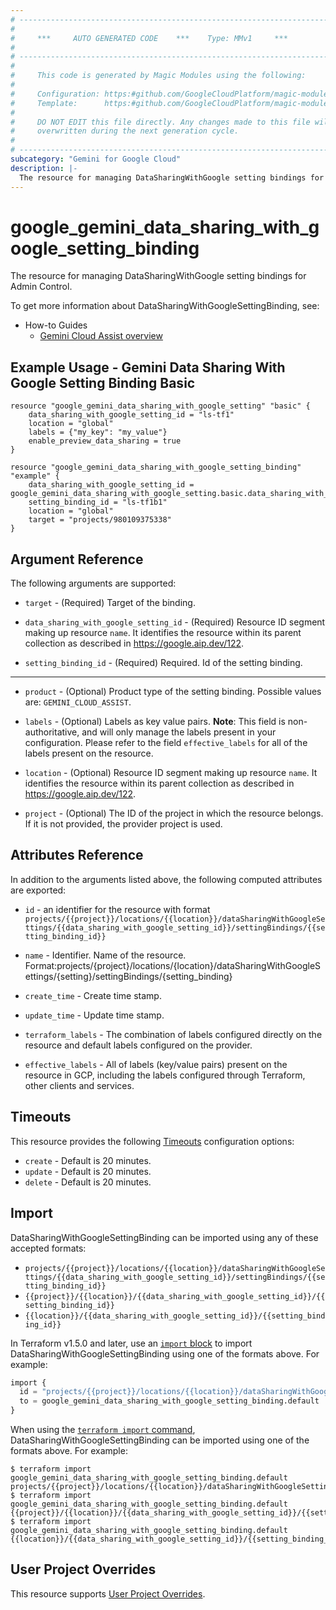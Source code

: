 ```yaml
---
# ----------------------------------------------------------------------------
#
#     ***     AUTO GENERATED CODE    ***    Type: MMv1     ***
#
# ----------------------------------------------------------------------------
#
#     This code is generated by Magic Modules using the following:
#
#     Configuration: https:#github.com/GoogleCloudPlatform/magic-modules/tree/main/mmv1/products/gemini/DataSharingWithGoogleSettingBinding.yaml
#     Template:      https:#github.com/GoogleCloudPlatform/magic-modules/tree/main/mmv1/templates/terraform/resource.html.markdown.tmpl
#
#     DO NOT EDIT this file directly. Any changes made to this file will be
#     overwritten during the next generation cycle.
#
# ----------------------------------------------------------------------------
subcategory: "Gemini for Google Cloud"
description: |-
  The resource for managing DataSharingWithGoogle setting bindings for Admin Control.
---
```


# google_gemini_data_sharing_with_google_setting_binding

The resource for managing DataSharingWithGoogle setting bindings for Admin Control.


To get more information about DataSharingWithGoogleSettingBinding, see:
* How-to Guides
    * [Gemini Cloud Assist overview](https://cloud.google.com/gemini/docs/cloud-assist/overview)

## Example Usage - Gemini Data Sharing With Google Setting Binding Basic


```hcl
resource "google_gemini_data_sharing_with_google_setting" "basic" {
    data_sharing_with_google_setting_id = "ls-tf1"
    location = "global"
    labels = {"my_key": "my_value"}
    enable_preview_data_sharing = true
}

resource "google_gemini_data_sharing_with_google_setting_binding" "example" {
    data_sharing_with_google_setting_id = google_gemini_data_sharing_with_google_setting.basic.data_sharing_with_google_setting_id
    setting_binding_id = "ls-tf1b1"
    location = "global"
    target = "projects/980109375338"
}
```

## Argument Reference

The following arguments are supported:


* `target` -
  (Required)
  Target of the binding.

* `data_sharing_with_google_setting_id` -
  (Required)
  Resource ID segment making up resource `name`. It identifies the resource within its parent collection as described in https://google.aip.dev/122.

* `setting_binding_id` -
  (Required)
  Required. Id of the setting binding.


- - -


* `product` -
  (Optional)
  Product type of the setting binding.
  Possible values are: `GEMINI_CLOUD_ASSIST`.

* `labels` -
  (Optional)
  Labels as key value pairs.
  **Note**: This field is non-authoritative, and will only manage the labels present in your configuration.
  Please refer to the field `effective_labels` for all of the labels present on the resource.

* `location` -
  (Optional)
  Resource ID segment making up resource `name`. It identifies the resource within its parent collection as described in https://google.aip.dev/122.

* `project` - (Optional) The ID of the project in which the resource belongs.
    If it is not provided, the provider project is used.


## Attributes Reference

In addition to the arguments listed above, the following computed attributes are exported:

* `id` - an identifier for the resource with format `projects/{{project}}/locations/{{location}}/dataSharingWithGoogleSettings/{{data_sharing_with_google_setting_id}}/settingBindings/{{setting_binding_id}}`

* `name` -
  Identifier. Name of the resource.
  Format:projects/{project}/locations/{location}/dataSharingWithGoogleSettings/{setting}/settingBindings/{setting_binding}

* `create_time` -
  Create time stamp.

* `update_time` -
  Update time stamp.

* `terraform_labels` -
  The combination of labels configured directly on the resource
   and default labels configured on the provider.

* `effective_labels` -
  All of labels (key/value pairs) present on the resource in GCP, including the labels configured through Terraform, other clients and services.


## Timeouts

This resource provides the following
[Timeouts](https://developer.hashicorp.com/terraform/plugin/sdkv2/resources/retries-and-customizable-timeouts) configuration options:

- `create` - Default is 20 minutes.
- `update` - Default is 20 minutes.
- `delete` - Default is 20 minutes.

## Import


DataSharingWithGoogleSettingBinding can be imported using any of these accepted formats:

* `projects/{{project}}/locations/{{location}}/dataSharingWithGoogleSettings/{{data_sharing_with_google_setting_id}}/settingBindings/{{setting_binding_id}}`
* `{{project}}/{{location}}/{{data_sharing_with_google_setting_id}}/{{setting_binding_id}}`
* `{{location}}/{{data_sharing_with_google_setting_id}}/{{setting_binding_id}}`


In Terraform v1.5.0 and later, use an [`import` block](https://developer.hashicorp.com/terraform/language/import) to import DataSharingWithGoogleSettingBinding using one of the formats above. For example:

```tf
import {
  id = "projects/{{project}}/locations/{{location}}/dataSharingWithGoogleSettings/{{data_sharing_with_google_setting_id}}/settingBindings/{{setting_binding_id}}"
  to = google_gemini_data_sharing_with_google_setting_binding.default
}
```

When using the [`terraform import` command](https://developer.hashicorp.com/terraform/cli/commands/import), DataSharingWithGoogleSettingBinding can be imported using one of the formats above. For example:

```
$ terraform import google_gemini_data_sharing_with_google_setting_binding.default projects/{{project}}/locations/{{location}}/dataSharingWithGoogleSettings/{{data_sharing_with_google_setting_id}}/settingBindings/{{setting_binding_id}}
$ terraform import google_gemini_data_sharing_with_google_setting_binding.default {{project}}/{{location}}/{{data_sharing_with_google_setting_id}}/{{setting_binding_id}}
$ terraform import google_gemini_data_sharing_with_google_setting_binding.default {{location}}/{{data_sharing_with_google_setting_id}}/{{setting_binding_id}}
```

## User Project Overrides

This resource supports [User Project Overrides](https://registry.terraform.io/providers/hashicorp/google/latest/docs/guides/provider_reference#user_project_override).

